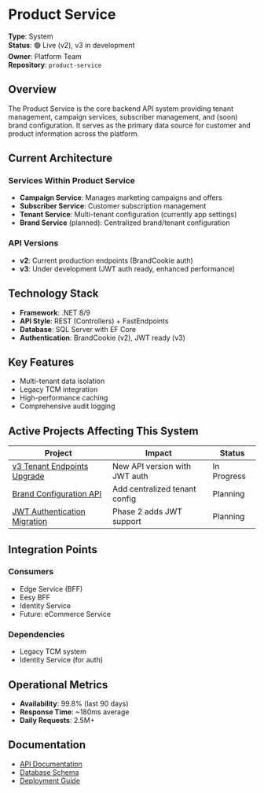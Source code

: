 # Product Service

**Type**: System  
**Status**: 🟢 Live (v2), v3 in development  
**Owner**: Platform Team  
**Repository**: `product-service`

## Overview

The Product Service is the core backend API system providing tenant management, campaign services, subscriber management, and (soon) brand configuration. It serves as the primary data source for customer and product information across the platform.

## Current Architecture

### Services Within Product Service
- **Campaign Service**: Manages marketing campaigns and offers
- **Subscriber Service**: Customer subscription management
- **Tenant Service**: Multi-tenant configuration (currently app settings)
- **Brand Service** (planned): Centralized brand/tenant configuration

### API Versions
- **v2**: Current production endpoints (BrandCookie auth)
- **v3**: Under development (JWT auth ready, enhanced performance)

## Technology Stack
- **Framework**: .NET 8/9
- **API Style**: REST (Controllers) + FastEndpoints
- **Database**: SQL Server with EF Core
- **Authentication**: BrandCookie (v2), JWT ready (v3)

## Key Features
- Multi-tenant data isolation
- Legacy TCM integration
- High-performance caching
- Comprehensive audit logging

## Active Projects Affecting This System

| Project | Impact | Status |
|---------|--------|--------|
| [v3 Tenant Endpoints Upgrade](../projects/v3-tenant-endpoints.md) | New API version with JWT auth | In Progress |
| [Brand Configuration API](../projects/brand-configuration-api.md) | Add centralized tenant config | Planning |
| [JWT Authentication Migration](../projects/jwt-authentication-migration.md) | Phase 2 adds JWT support | Planning |

## Integration Points

### Consumers
- Edge Service (BFF)
- Eesy BFF
- Identity Service
- Future: eCommerce Service

### Dependencies
- Legacy TCM system
- Identity Service (for auth)

## Operational Metrics
- **Availability**: 99.8% (last 90 days)
- **Response Time**: ~180ms average
- **Daily Requests**: 2.5M+

## Documentation
- [API Documentation](./product-service/api-docs.md)
- [Database Schema](./product-service/db-schema.md)
- [Deployment Guide](./product-service/deployment.md)